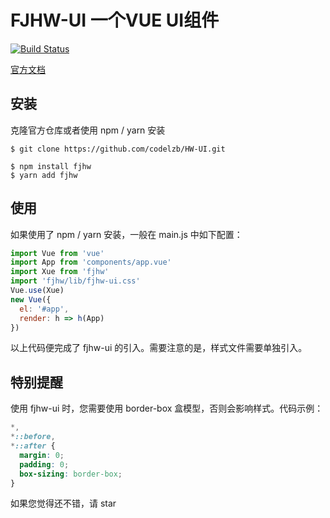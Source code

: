 # FJHW-UI  一个VUE UI组件

[![Build Status](https://travis-ci.com/codelzb/HW-UI.svg?branch=main)](https://travis-ci.com/codelzb/HW-UI)

[官方文档](暂无)

## 安装

克隆官方仓库或者使用 npm / yarn 安装

```
$ git clone https://github.com/codelzb/HW-UI.git

$ npm install fjhw
$ yarn add fjhw
```

## 使用

如果使用了 npm / yarn 安装，一般在 main.js 中如下配置：

```javascript
import Vue from 'vue'
import App from 'components/app.vue'
import Xue from 'fjhw'
import 'fjhw/lib/fjhw-ui.css'
Vue.use(Xue)
new Vue({
  el: '#app',
  render: h => h(App)
})
```

以上代码便完成了 fjhw-ui 的引入。需要注意的是，样式文件需要单独引入。

## 特别提醒

使用 fjhw-ui 时，您需要使用 border-box 盒模型，否则会影响样式。代码示例：

```css
*,
*::before,
*::after {
  margin: 0;
  padding: 0;
  box-sizing: border-box;
}
```

如果您觉得还不错，请 star
